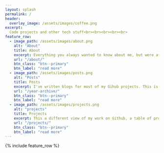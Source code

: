 ```yaml
---
layout: splash
permalink: /
header:
  overlay_image: /assets/images/coffee.png
excerpt: 
  Code projects and other tech stuff<br><br><br><br><br>
feature_row:
  - image_path: /assets/images/about.png
    alt: "About"
    title: About
    excerpt: Everything you always wanted to know about me, but were afraid to ask. How did I get started blogging? Why do I blog? What's the best number? The answer to that last one is not 42.
    url: "/about/"
    btn_class: "btn--primary"
    btn_label: "read more"
  - image_path: /assets/images/posts.png
    alt: "Posts"
    title: Posts
    excerpt: I've written blogs for most of my Gihub projects. This is my blog archive organized by year in descending order. Although some of these posts written awhile ago, I still maintain the code for them.
    url: "/year-archive/"
    btn_class: "btn--primary"
    btn_label: "read more"
  - image_path: /assets/images/projects.png
    alt: "projects"
    title: Projects
    excerpt: This a different view of my work on Github, a table of projects with links to the corresponding blogs. Kind of like the inside-out view of my blog archive. 
    url: "/projects/"
    btn_class: "btn--primary"
    btn_label: "read more"
---
```


{% include feature_row %}
